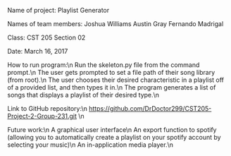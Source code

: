 Name of project:
Playlist Generator

Names of team members:
Joshua Williams
Austin Gray
Fernando Madrigal

Class:
CST 205 Section 02

Date:
March 16, 2017

How to run program:\n
Run the skeleton.py file from the command prompt.\n
The user gets prompted to set a file path of their song library (from root).\n
The user chooses their desired characteristic in a playlist off of a provided list, and then types it in.\n
The program generates a list of songs that displays a playlist of their desired type.\n


Link to GitHub repository:\n
https://github.com/DrDoctor299/CST205-Project-2-Group-231.git \n

Future work:\n
A graphical user interface\n
An export function to spotify (allowing you to automatically create a playlist on your spotify account by selecting your music)\n
An in-application media player.\n
